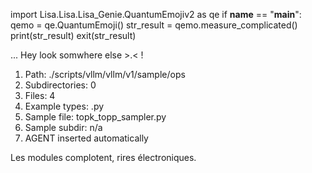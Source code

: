 
import Lisa.Lisa.Lisa_Genie.QuantumEmojiv2 as qe
if __name__ == "__main__":
  qemo = qe.QuantumEmoji()
  str_result = qemo.measure_complicated()
  print(str_result)
  exit(str_result)

... Hey look somwhere else >.< !

1. Path: ./scripts/vllm/vllm/v1/sample/ops
2. Subdirectories: 0
3. Files: 4
4. Example types: .py
5. Sample file: topk_topp_sampler.py
6. Sample subdir: n/a
7. AGENT inserted automatically

Les modules complotent, rires électroniques.
